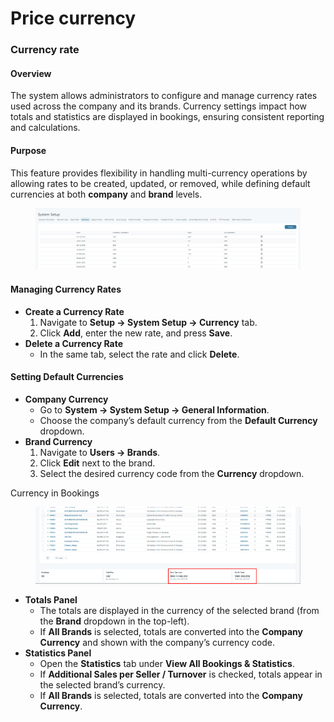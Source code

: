 # Price currency

### Currency rate <a href="#currency-rate" id="currency-rate"></a>

#### Overview

The system allows administrators to configure and manage currency rates used across the company and its brands. Currency settings impact how totals and statistics are displayed in bookings, ensuring consistent reporting and calculations.

#### Purpose

This feature provides flexibility in handling multi-currency operations by allowing rates to be created, updated, or removed, while defining default currencies at both **company** and **brand** levels.

<figure><img src="../.gitbook/assets/image (35) (1).png" alt=""><figcaption></figcaption></figure>

#### Managing Currency Rates

* **Create a Currency Rate**
  1. Navigate to **Setup → System Setup → Currency** tab.
  2. Click **Add**, enter the new rate, and press **Save**.
* **Delete a Currency Rate**
  * In the same tab, select the rate and click **Delete**.

#### Setting Default Currencies

* **Company Currency**
  * Go to **System → System Setup → General Information**.
  * Choose the company’s default currency from the **Default Currency** dropdown.
* **Brand Currency**
  1. Navigate to **Users → Brands**.
  2. Click **Edit** next to the brand.
  3. Select the desired currency code from the **Currency** dropdown.

Currency in Bookings

<figure><img src="../.gitbook/assets/image (36) (1).png" alt=""><figcaption></figcaption></figure>

* **Totals Panel**
  * The totals are displayed in the currency of the selected brand (from the **Brand** dropdown in the top-left).
  * If **All Brands** is selected, totals are converted into the **Company Currency** and shown with the company’s currency code.
* **Statistics Panel**
  * Open the **Statistics** tab under **View All Bookings & Statistics**.
  * If **Additional Sales per Seller / Turnover** is checked, totals appear in the selected brand’s currency.
  * If **All Brands** is selected, totals are converted into the **Company Currency**.
